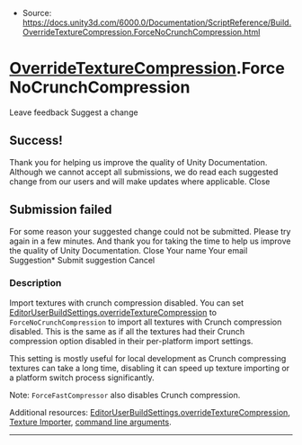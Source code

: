 * Source: https://docs.unity3d.com/6000.0/Documentation/ScriptReference/Build.OverrideTextureCompression.ForceNoCrunchCompression.html

#  [OverrideTextureCompression](https://docs.unity3d.com/6000.0/Documentation/ScriptReference/Build.OverrideTextureCompression.html).ForceNoCrunchCompression
Leave feedback
Suggest a change
## Success!
Thank you for helping us improve the quality of Unity Documentation. Although we cannot accept all submissions, we do read each suggested change from our users and will make updates where applicable.
Close
## Submission failed
For some reason your suggested change could not be submitted. Please <a>try again</a> in a few minutes. And thank you for taking the time to help us improve the quality of Unity Documentation.
Close
Your name Your email Suggestion* Submit suggestion
Cancel
### Description
Import textures with crunch compression disabled.
You can set [EditorUserBuildSettings.overrideTextureCompression](https://docs.unity3d.com/6000.0/Documentation/ScriptReference/EditorUserBuildSettings-overrideTextureCompression.html) to `ForceNoCrunchCompression` to import all textures with Crunch compression disabled. This is the same as if all the textures had their Crunch compression option disabled in their per-platform import settings.  
  
This setting is mostly useful for local development as Crunch compressing textures can take a long time, disabling it can speed up texture importing or a platform switch process significantly.  
  
Note: `ForceFastCompressor` also disables Crunch compression.   
  
Additional resources: [EditorUserBuildSettings.overrideTextureCompression](https://docs.unity3d.com/6000.0/Documentation/ScriptReference/EditorUserBuildSettings-overrideTextureCompression.html), [Texture Importer](https://docs.unity3d.com/6000.0/Documentation/Manual/class-TextureImporter.html), [command line arguments](https://docs.unity3d.com/6000.0/Documentation/Manual/CommandLineArguments.html).
* * *
